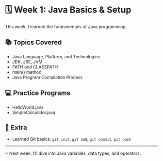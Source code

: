 # 🗓️ Week 1: Java Basics & Setup

This week, I learned the fundamentals of Java programming.

## 📚 Topics Covered
- Java Language, Platform, and Technologies
- JDK, JRE, JVM
- PATH and CLASSPATH
- main() method
- Java Program Compilation Process

## 💻 Practice Programs
- HelloWorld.java
- SimpleCalculator.java

## 🧩 Extra
- Learned Git basics: `git init`, `git add`, `git commit`, `git push`

---

⭐ Next week: I'll dive into Java variables, data types, and operators.
